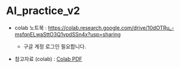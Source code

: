 # AI_practice_v2

- colab 노트북 : https://colab.research.google.com/drive/10dOTRu_-msfqnELwaSttO3Q1vpdSSn4x?usp=sharing
  - 구글 계정 로그인 필요합니다.

- 참고자료 (colab) : [Colab PDF](https://github.com/ShinJM-maker/AI_pratice/raw/7b42fb33ae2d4df6b73b040782eb87daa7c2411d/Colab.pdf)

